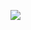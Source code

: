 <a rel="me" href="https://mastodon.shatteredsky.net/@teq">![](https://user-images.githubusercontent.com/5181964/188298335-32ed0c7e-cf28-479c-beff-8155aaf5068f.png)</a>
